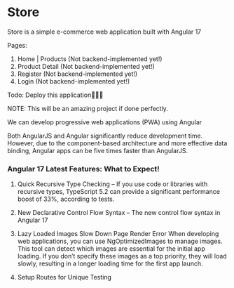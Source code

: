 # Store

Store is a simple e-commerce web application built with Angular 17

Pages:
1. Home | Products (Not backend-implemented yet!)
2. Product Detail (Not backend-implemented yet!)
3. Register (Not backend-implemented yet!)
4. Login (Not backend-implemented yet!)

Todo: Deploy this application🐱‍👤🚀

NOTE: This will be an amazing project if done perfectly.

We can develop progressive web applications (PWA) using Angular

Both AngularJS and Angular significantly reduce development time. However, due to the component-based architecture and more effective data binding, 
Angular apps can be five times faster than AngularJS.

### Angular 17 Latest Features: What to Expect!
1. Quick Recursive Type Checking – If you use code or libraries with recursive types, TypeScript 5.2 can provide a significant performance boost of 33%, according to tests.

2. New Declarative Control Flow Syntax – The new control flow syntax in Angular 17

3. Lazy Loaded Images Slow Down Page Render Error 
When developing web applications, you can use NgOptimizedImages to manage images. This tool can detect which images are essential for the initial app loading. If you don’t specify these images as a top priority, they will load slowly, resulting in a longer loading time for the first app launch.

4. Setup Routes for Unique Testing


